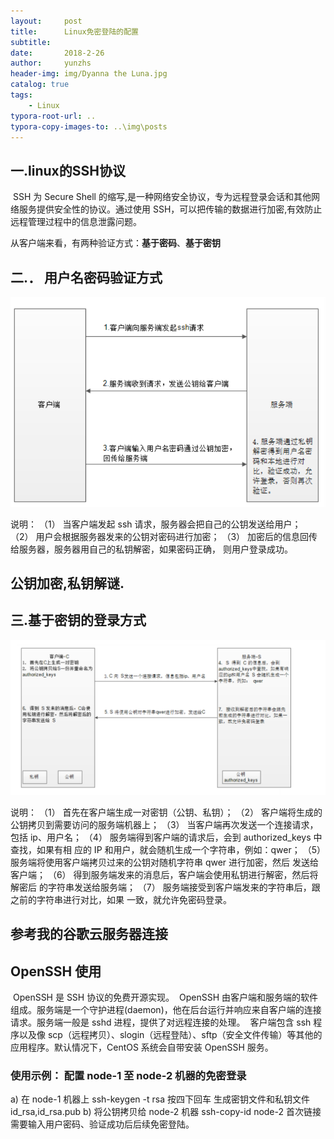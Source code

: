 ```yaml
---
layout:     post
title:      Linux免密登陆的配置
subtitle:   
date:       2018-2-26
author:     yunzhs
header-img: img/Dyanna the Luna.jpg
catalog: true
tags:
    - Linux
typora-root-url: ..
typora-copy-images-to: ..\img\posts
---
```


## 一.linux的SSH协议

​	SSH 为 Secure Shell 的缩写,是一种网络安全协议，专为远程登录会话和其他网络服务提供安全性的协议。通过使用 SSH，可以把传输的数据进行加密,有效防止远程管理过程中的信息泄露问题。

​	从客户端来看，有两种验证方式：**基于密码**、**基于密钥**

## 二.． 用户名密码验证方式

![1519906603903](/img/posts/1519906603903.png)

说明：
（1） 当客户端发起 ssh 请求，服务器会把自己的公钥发送给用户；
（2） 用户会根据服务器发来的公钥对密码进行加密；
（3） 加密后的信息回传给服务器，服务器用自己的私钥解密，如果密码正确，
则用户登录成功。

##                                                      				**公钥加密,私钥解谜.**

## 三.基于密钥的登录方式

![1519906769235](/img/posts/1519906769235.png)

说明：
（1） 首先在客户端生成一对密钥（公钥、私钥）；
（2） 客户端将生成的公钥拷贝到需要访问的服务端机器上；
（3） 当客户端再次发送一个连接请求，包括 ip、用户名；
（4） 服务端得到客户端的请求后，会到 authorized_keys 中查找，如果有相
应的 IP 和用户，就会随机生成一个字符串，例如：qwer；
（5） 服务端将使用客户端拷贝过来的公钥对随机字符串 qwer 进行加密，然后
发送给客户端；
（6） 得到服务端发来的消息后，客户端会使用私钥进行解密，然后将解密后
的字符串发送给服务端；
（7） 服务端接受到客户端发来的字符串后，跟之前的字符串进行对比，如果
一致，就允许免密码登录。

##                                			参考我的谷歌云服务器连接

##  OpenSSH 使用

​	OpenSSH 是 SSH 协议的免费开源实现。
​	OpenSSH 由客户端和服务端的软件组成。服务端是一个守护进程(daemon)，他在后台运行并响应来自客户端的连接请求。服务端一般是 sshd 进程，提供了对远程连接的处理。
​	客户端包含 ssh 程序以及像 scp（远程拷贝）、slogin（远程登陆）、sftp（安全文件传输）等其他的应用程序。
​	默认情况下，CentOS 系统会自带安装 OpenSSH 服务。

### 使用示例： 配置 node-1 至 node-2 机器的免密登录

a) 在 node-1 机器上
ssh-keygen -t rsa  按四下回车
生成密钥文件和私钥文件 id_rsa,id_rsa.pub
b) 将公钥拷贝给 node-2 机器
ssh-copy-id node-2
首次链接需要输入用户密码、验证成功后后续免密登陆。








